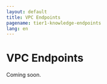 ```yaml
---
layout: default
title: VPC Endpoints
pagename: tier1-knowledge-endpoints
lang: en
---
```


# VPC Endpoints

Coming soon.
